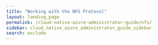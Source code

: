 ```yaml
---
title: "Working with the NFS Protocol"
layout: landing_page
permalink: /cloud-native-azure-administrator-guide/nfs/
sidebar: cloud_native_azure_administrator_guide_sidebar
search: exclude
---
```

